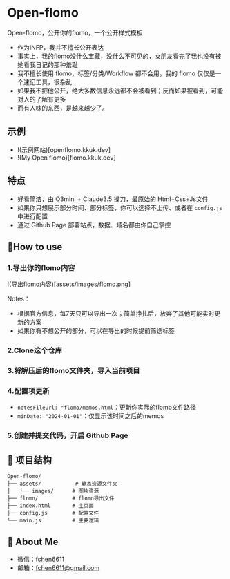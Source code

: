 # Open-flomo

Open-flomo，公开你的flomo，一个公开样式模板

- 作为INFP，我并不擅长公开表达
- 事实上，我的flomo没什么宝藏，没什么不可见的，女朋友看完了我也没有被她看我日记的那种羞耻
- 我不擅长使用 flomo，标签/分类/Workflow 都不会用。我的 flomo 仅仅是一个速记工具，很杂乱
- 如果我不把他公开，绝大多数信息永远都不会被看到；反而如果被看到，可能对人的了解有更多
- 而有人味的东西，是越来越少了。

## 示例

- !(示例网站)[openflomo.kkuk.dev]
- !(My Open flomo)[flomo.kkuk.dev]

## 特点

- 好看简洁，由 O3mini + Claude3.5 操刀，最原始的 Html+Css+Js文件
- 如果你只想展示部分时间、部分标签，你可以选择不上传、或者在 `config.js`中进行配置
- 通过 Github Page 部署站点，数据、域名都由你自己掌控


## 🌟How to use

### 1.导出你的flomo内容
!(导出flomo内容)[assets/images/flomo.png]

Notes：
- 根据官方信息，每7天只可以导出一次；简单挣扎后，放弃了其他可能实时更新的方案
- 如果你有不想公开的部分，可以在导出的时候提前筛选标签

### 2.Clone这个仓库

### 3.将解压后的flomo文件夹，导入当前项目

### 4.配置项更新
- `notesFileUrl: "flomo/memos.html`：更新你实际的flomo文件路径
- `minDate: "2024-01-01"`：仅显示该时间之后的memos

### 5.创建并提交代码，开启 Github Page

## 📁 项目结构

```
Open-flomo/
├── assets/           # 静态资源文件夹
│   └── images/      # 图片资源
├── flomo/           # flomo导出文件
├── index.html       # 主页面
├── config.js        # 配置文件
└── main.js          # 主要逻辑
```

## 📮 About Me

- 微信：fchen6611
- 邮箱：fchen6611@gmail.com